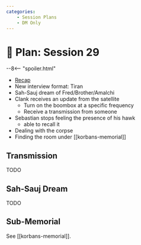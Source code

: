 ```yaml
---
categories:
    - Session Plans
    - DM Only
---
```


# 🔐 Plan: Session 29

--8<-- "spoiler.html"

- [Recap](../sessions/session-28.md)
- New interview format: Tiran
- Sah-Sauj dream of Fred/Brother/Amalchi
- Clank receives an update from the satellite
  - Turn on the boombox at a specific frequency
  - Receive a transmission from someone
- Sebastian stops feeling the presence of his hawk
  - able to recall it
- Dealing with the corpse
- Finding the room under [[korbans-memorial]]

## Transmission

TODO

## Sah-Sauj Dream

TODO

## Sub-Memorial

See [[korbans-memorial]].
